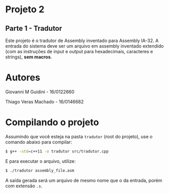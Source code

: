 # Projeto 2
## Parte 1 - Tradutor

Este projeto é o tradutor de Assembly inventado para Assembly IA-32. A entrada do sistema deve ser um arquivo em assembly inventado extendido (com as instruções de input e output para hexadecimais, caracteres e strings), **sem macros**.

# Autores

Giovanni M Guidini - 16/0122660

Thiago Veras Machado - 16/0146682

# Compilando o projeto

Assumindo que você esteja na pasta `tradutor` (root do projeto), use o comando abaixo para compilar:

```bash
$ g++ -std=c++11 -o tradutor src/tradutor.cpp
```

E para executar o arquivo, utilize:
```bash
$ ./tradutor assembly_file.asm
```

A saída gerada será um arquivo de mesmo nome que o da entrada, porém com extensão `.s`. 
